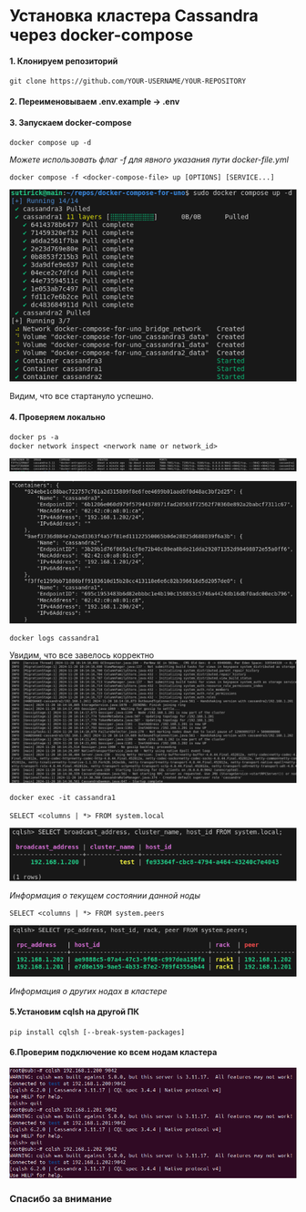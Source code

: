 # Установка кластера Cassandra через docker-compose
#### 1. Клонируем репозиторий

```shell
git clone https://github.com/YOUR-USERNAME/YOUR-REPOSITORY
```

#### 2. Переименовываем .env.example -> .env

#### 3. Запускаем docker-compose 
```shell
docker compose up -d
```

*Можете использовать флаг -f для явного указания пути docker-file.yml*
```shell
docker compose -f <docker-compose-file> up [OPTIONS] [SERVICE...]
```

![Image alt](https://github.com/sutirick/docker-compose-for-uno/raw/assets/./20241120154502.png)

Видим, что все стартануло успешно.

#### 4. Проверяем локально

```shell
docker ps -a
docker network inspect <nerwork name or network_id>
```

![Image alt](https://github.com/sutirick/docker-compose-for-uno/raw/assets/./20241120152220.png)

![Image alt](https://github.com/sutirick/docker-compose-for-uno/raw/assets/./20241120152327.png)


```shell
docker logs cassandra1
```

Увидим, что все завелось корректно
![Image alt](https://github.com/sutirick/docker-compose-for-uno/raw/assets/./20241120152708.png)


```shell
docker exec -it cassandra1

SELECT <columns | *> FROM system.local
```


![Image alt](https://github.com/sutirick/docker-compose-for-uno/raw/assets/./20241120153347.png)

*Информация о текущем состоянии данной ноды*

```shell
SELECT <columns | *> FROM system.peers
```


![Image alt](https://github.com/sutirick/docker-compose-for-uno/raw/assets/./20241120153801.png)

*Информация о других нодах в кластере*

#### 5.Установим cqlsh на другой ПК

```shell
pip install cqlsh [--break-system-packages]
```

#### 6.Проверим подключение ко всем нодам кластера

![Image alt](https://github.com/sutirick/docker-compose-for-uno/raw/assets/./20241120154143.png)

### Спасибо за внимание